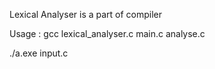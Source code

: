 Lexical Analyser is a part of compiler

Usage :
gcc lexical_analyser.c  main.c  analyse.c

./a.exe input.c
